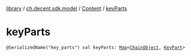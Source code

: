 [library](../../index.md) / [ch.decent.sdk.model](../index.md) / [Content](index.md) / [keyParts](./key-parts.md)

# keyParts

`@SerializedName("key_parts") val keyParts: `[`Map`](https://kotlinlang.org/api/latest/jvm/stdlib/kotlin.collections/-map/index.html)`<`[`ChainObject`](../-chain-object/index.md)`, `[`KeyPart`](../-key-part/index.md)`>`